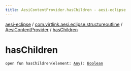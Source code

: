 ```yaml
---
title: AesiContentProvider.hasChildren - aesi-eclipse
---
```


[aesi-eclipse](../../index.html) / [com.virtlink.aesi.eclipse.structureoutline](../index.html) / [AesiContentProvider](index.html) / [hasChildren](.)

# hasChildren

`open fun hasChildren(element: `[`Any`](https://kotlinlang.org/api/latest/jvm/stdlib/kotlin/-any/index.html)`): `[`Boolean`](https://kotlinlang.org/api/latest/jvm/stdlib/kotlin/-boolean/index.html)